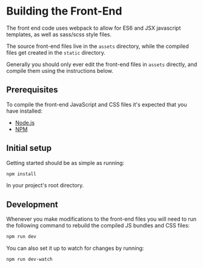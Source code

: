Building the Front-End 
======================

The front end code uses webpack to allow for ES6 and JSX javascript templates,
as well as sass/scss style files.

The source front-end files live in the `assets` directory, while the compiled files
get created in the `static` directory.

Generally you should only ever edit the front-end files in `assets` directly, 
and compile them using the instructions below.

## Prerequisites

To compile the front-end JavaScript and CSS files it's expected that you have installed:

- [Node.js](https://nodejs.org/)
- [NPM](https://docs.npmjs.com/downloading-and-installing-node-js-and-npm)

## Initial setup

Getting started should be as simple as running:

```bash
npm install
```

In your project's root directory.

## Development

Whenever you make modifications to the front-end files you will need to run
the following command to rebuild the compiled JS bundles and CSS files:

```bash
npm run dev
```

You can also set it up to watch for changes by running:

```bash
npm run dev-watch
```

